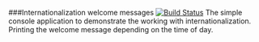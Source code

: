 ###Internationalization welcome messages
[![Build Status](https://travis-ci.org/EugenePismenniy/i18n-task.svg?branch=master)](https://travis-ci.org/EugenePismenniy/i18n-task)
The simple console application to demonstrate the working with internationalization. Printing the welcome message depending on the time of day. 
 